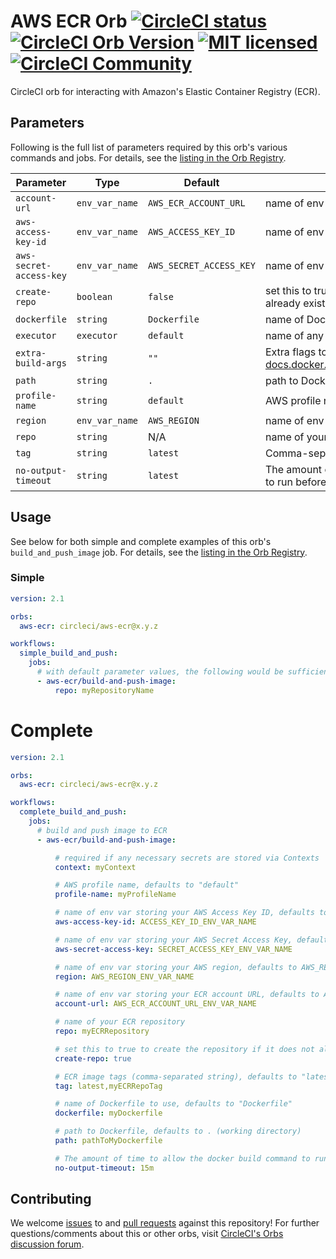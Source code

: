 # AWS ECR Orb [![CircleCI status](https://circleci.com/gh/CircleCI-Public/aws-ecr-orb.svg "CircleCI status")](https://circleci.com/gh/CircleCI-Public/aws-ecr-orb) [![CircleCI Orb Version](https://img.shields.io/badge/endpoint.svg?url=https://badges.circleci.io/orb/circleci/aws-ecr)](https://circleci.com/orbs/registry/orb/circleci/aws-ecr) [![MIT licensed](https://img.shields.io/badge/license-MIT-blue.svg)](https://raw.githubusercontent.com/CircleCI-Public/aws-ecr-orb/master/LICENSE) [![CircleCI Community](https://img.shields.io/badge/community-CircleCI%20Discuss-343434.svg)](https://discuss.circleci.com/c/ecosystem/orbs)
CircleCI orb for interacting with Amazon's Elastic Container Registry (ECR).

## Parameters
Following is the full list of parameters required by this orb's various commands and jobs. For details, see the [listing in the Orb Registry](https://circleci.com/orbs/registry/orb/circleci/aws-ecr).

| Parameter | Type | Default | Description |
|-----------|------|---------|-------------|
| `account-url` | `env_var_name` | `AWS_ECR_ACCOUNT_URL` | name of env var storing your ECR account URL |
| `aws-access-key-id` | `env_var_name` | `AWS_ACCESS_KEY_ID` | name of env var storing your AWS Access Key ID |
| `aws-secret-access-key` | `env_var_name` | `AWS_SECRET_ACCESS_KEY` | name of env var storing your AWS Secret Access Key |
| `create-repo` | `boolean` | `false` | set this to true to create the repository if it does not already exist |
| `dockerfile` | `string` | `Dockerfile` | name of Dockerfile to use |
| `executor` | `executor` | `default` | name of any custom executor (default is `machine: true`) |
| `extra-build-args` | `string` | `""` | Extra flags to pass to `docker build` (see [docs.docker.com/engine/reference/commandline/build](https://docs.docker.com/engine/reference/commandline/build)) |
| `path` | `string` | `.` | path to Dockerfile, defaults to the working directory |
| `profile-name` | `string` | `default` | AWS profile name |
| `region` | `env_var_name` |  `AWS_REGION` | name of env var storing your AWS region |
| `repo` | `string` |  N/A | name of your ECR repository |
| `tag` | `string` |  `latest` | Comma-separated string of ECR image tags |
| `no-output-timeout` | `string` |  `latest` | The amount of time to allow the docker build command to run before timing out (default is `10m`) |

## Usage
See below for both simple and complete examples of this orb's `build_and_push_image` job. For details, see the [listing in the Orb Registry](https://circleci.com/orbs/registry/orb/circleci/aws-ecr).

### Simple
```yaml
version: 2.1

orbs:
  aws-ecr: circleci/aws-ecr@x.y.z

workflows:
  simple_build_and_push:
    jobs:
      # with default parameter values, the following would be sufficient to build and push an image to ECR
      - aws-ecr/build-and-push-image:
          repo: myRepositoryName

```

# Complete
```yaml
version: 2.1

orbs:
  aws-ecr: circleci/aws-ecr@x.y.z

workflows:
  complete_build_and_push:
    jobs:
      # build and push image to ECR
      - aws-ecr/build-and-push-image:

          # required if any necessary secrets are stored via Contexts
          context: myContext

          # AWS profile name, defaults to "default"
          profile-name: myProfileName

          # name of env var storing your AWS Access Key ID, defaults to AWS_ACCESS_KEY_ID
          aws-access-key-id: ACCESS_KEY_ID_ENV_VAR_NAME

          # name of env var storing your AWS Secret Access Key, defaults to AWS_SECRET_ACCESS_KEY
          aws-secret-access-key: SECRET_ACCESS_KEY_ENV_VAR_NAME

          # name of env var storing your AWS region, defaults to AWS_REGION
          region: AWS_REGION_ENV_VAR_NAME

          # name of env var storing your ECR account URL, defaults to AWS_ECR_ACCOUNT_URL
          account-url: AWS_ECR_ACCOUNT_URL_ENV_VAR_NAME

          # name of your ECR repository
          repo: myECRRepository

          # set this to true to create the repository if it does not already exist, defaults to "false"
          create-repo: true

          # ECR image tags (comma-separated string), defaults to "latest"
          tag: latest,myECRRepoTag

          # name of Dockerfile to use, defaults to "Dockerfile"
          dockerfile: myDockerfile

          # path to Dockerfile, defaults to . (working directory)
          path: pathToMyDockerfile

          # The amount of time to allow the docker build command to run before timing out (default is `10m`)
          no-output-timeout: 15m
```

## Contributing
We welcome [issues](https://github.com/CircleCI-Public/aws-ecr-orb/issues) to and [pull requests](https://github.com/CircleCI-Public/aws-ecr-orb/pulls) against this repository! For further questions/comments about this or other orbs, visit [CircleCI's Orbs discussion forum](https://discuss.circleci.com/c/orbs).
